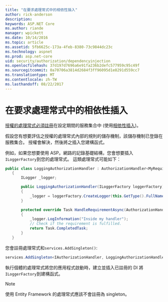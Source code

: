 ```yaml
---
title: "在要求處理常式中的相依性插入"
author: rick-anderson
description: 
keywords: ASP.NET Core
ms.author: riande
manager: wpickett
ms.date: 10/14/2016
ms.topic: article
ms.assetid: 5fb6625c-173a-4feb-8380-73c9844dc23c
ms.technology: aspnet
ms.prod: asp.net-core
uid: security/authorization/dependencyinjection
ms.openlocfilehash: 37d197d7696a6e91fa236b2defc577959c95c49f
ms.sourcegitcommit: 0a70706a3814d2684f3ff96095d1e8291d559cc7
ms.translationtype: MT
ms.contentlocale: zh-TW
ms.lasthandoff: 08/22/2017
---
```

# <a name="dependency-injection-in-requirement-handlers"></a>在要求處理常式中的相依性插入

<a name=security-authorization-di></a>

[授權的處理常式必須註冊](policies.md#security-authorization-policies-based-handler-registration)在設定期間的服務集合中 (使用[相依性插入](../../fundamentals/dependency-injection.md#fundamentals-dependency-injection))。

假設您有想要評估之授權的處理常式內部的規則的儲存機制，該儲存機制已登錄在服務集合。  授權會解決，然後將之插入您建構函式。

例如，如果您想要使用 ASP。網路的記錄基礎結構，您會想要插入`ILoggerFactory`到您的處理常式。 這類處理常式可能如下：

```csharp
public class LoggingAuthorizationHandler : AuthorizationHandler<MyRequirement>
   {
       ILogger _logger;

       public LoggingAuthorizationHandler(ILoggerFactory loggerFactory)
       {
           _logger = loggerFactory.CreateLogger(this.GetType().FullName);
       }

       protected override Task HandleRequirementAsync(AuthorizationHandlerContext context, MyRequirement requirement)
       {
           _logger.LogInformation("Inside my handler");
           // Check if the requirement is fulfilled.
           return Task.CompletedTask;
       }
   }
   ```

您會註冊處理常式和`services.AddSingleton()`:

```csharp
services.AddSingleton<IAuthorizationHandler, LoggingAuthorizationHandler>();
   ```

執行個體的處理常式將您的應用程式啟動時，建立並插入已註冊的 DI 將`ILoggerFactory`到建構函式。

> [!NOTE]
> 使用 Entity Framework 的處理常式應該不會註冊為 singleton。
